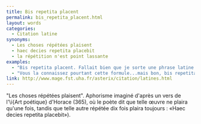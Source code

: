 ```yaml
---
title: Bis repetita placent
permalink: bis_repetita_placent.html
layout: words
categories:
  - Citation latine
synonyms:
  - Les choses répétées plaisent
  - haec decies repetita placebit
  - la répétition n'est point lassante
examples:
  - "Bis repetita placent. Fallait bien que je sorte une phrase latine quand même."
  - "Vous la connaissez pourtant cette formule...mais bon, bis repetita placent !"
link: http://www.mage.fst.uha.fr/asterix/citation/latines.html
---
```


"Les choses répétées plaisent".
Aphorisme imaginé d'après un vers de l'\i{Art poétique} d'Horace (365), où le poète dit que telle œuvre ne plaira qu'une fois, tandis que telle autre répétée dix fois plaira toujours : «Haec decies repetita placebit»).
